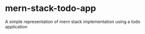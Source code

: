 # mern-stack-todo-app
 A simple representation of mern stack implementation using a todo application
